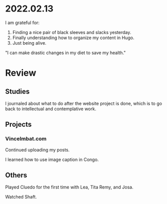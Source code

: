 # 2022.02.13

I am grateful for:

1. Finding a nice pair of black sleeves and slacks yesterday.
2. Finally understanding how to organize my content in Hugo.
3. Just being alive.

"I can make drastic changes in my diet to save my health."

# Review

## Studies

I journaled about what to do after the website project is done, which is to go back to intellectual and contemplative work.

## Projects

### VinceImbat.com

Continued uploading my posts.

I learned how to use image caption in Congo.

## Others

Played Cluedo for the first time with Lea, Tita Remy, and Josa.

Watched Shaft.

